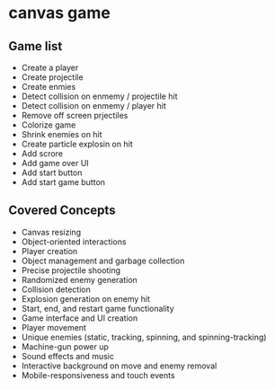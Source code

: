 # canvas game

## Game list

 - Create a player
 - Create projectile
 - Create enmies
 - Detect collision on enmemy / projectile hit
 - Detect collision on enmemy / player hit
 - Remove off screen prjectiles
 - Colorize game
 - Shrink enemies on hit
 - Create particle explosin on hit
 - Add scrore
 - Add game over UI
 - Add start button
 - Add start game button

## Covered Concepts

 - Canvas resizing
 - Object-oriented interactions
 - Player creation
 - Object management and garbage collection
 - Precise projectile shooting
 - Randomized enemy generation
 - Collision detection
 - Explosion generation on enemy hit
 - Start, end, and restart game functionality
 - Game interface and UI creation
 - Player movement
 - Unique enemies (static, tracking, spinning, and spinning-tracking)
 - Machine-gun power up
 - Sound effects and music
 - Interactive background on move and enemy removal
 - Mobile-responsiveness and touch events
